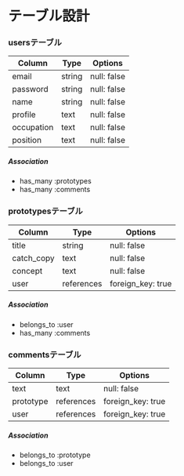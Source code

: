 # テーブル設計

### usersテーブル          
| Column     | Type   | Options     |
|------------|--------|-------------|
| email      | string | null: false |
| password   | string | null: false |
| name       | string | null: false |
| profile    | text   | null: false |
| occupation | text   | null: false |
| position   | text   | null: false |

##### Association
* has_many :prototypes
* has_many :comments

### prototypesテーブル
| Column     | Type       | Options           |
|------------|------------|-------------------|
| title      | string     | null: false       |
| catch_copy | text       | null: false       |
| concept    | text       | null: false       |
| user       | references | foreign_key: true |

##### Association
- belongs_to :user
- has_many :comments

### commentsテーブル
| Column    | Type       | Options           |
|-----------|------------|-------------------|
| text      | text       | null: false       |
| prototype | references | foreign_key: true |
| user      | references | foreign_key: true |

##### Association
- belongs_to :prototype
- belongs_to :user